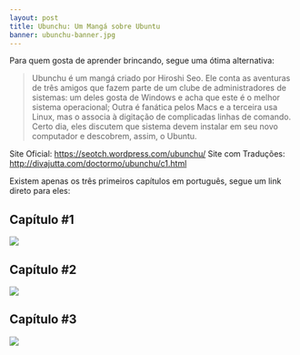 ```yaml
---
layout: post
title: Ubunchu: Um Mangá sobre Ubuntu
banner: ubunchu-banner.jpg
---
```


Para quem gosta de aprender brincando, segue uma ótima alternativa:

> Ubunchu é um mangá criado por Hiroshi Seo. Ele conta as aventuras de três amigos que fazem parte de um clube de administradores de sistemas: um deles gosta de Windows e acha que este é o melhor sistema operacional; Outra é fanática pelos Macs e a terceira usa Linux, mas o associa à digitação de complicadas linhas de comando. Certo dia, eles discutem que sistema devem instalar em seu novo computador e descobrem, assim, o Ubuntu.


Site Oficial: https://seotch.wordpress.com/ubunchu/
Site com Traduções: http://divajutta.com/doctormo/ubunchu/c1.html

Existem apenas os três primeiros capítulos em português, segue um link direto para eles:

## Capítulo #1
<a href="http://static.daguerre.com.br/Ubunchu_01_ptbr.pdf"><img src="http://static.daguerre.com.br/ubunchu01_01.jpg"></a>

## Capítulo #2
<a href="http://static.daguerre.com.br/Ubunchu_02_ptbr.pdf"><img src="http://static.daguerre.com.br/ubunchu02_01.jpg"></a>

## Capítulo #3
<a href="http://static.daguerre.com.br/Ubunchu_03_ptbr.pdf"><img src="http://static.daguerre.com.br/ubunchu03_01.jpg"></a>
